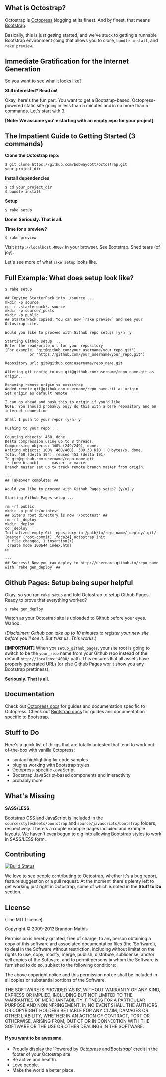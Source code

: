 ## What is Octostrap?

Octostrap is [Octopress](http://octopress.org) blogging at its finest. And by finest, that means [Bootstrap](http://getbootstrap.com).

Basically, this is just getting started, and we've stuck to getting a runnable Bootstrap environment going that allows you to clone, `bundle install`, and `rake preview`.

## Immediate Gratification for the Internet Generation

[So you want to see what it looks like?](http://bobwaycott.github.io/octotest/)

**Still interested? Read on!**

Okay, here's the fun part. You want to get a Bootstrap-based, Octopress-powered static site going in less than 5 minutes and in no more than 5 commands. Let's start with 3.

**[Note: We assume you're starting with an empty repo for your project]**

## The Impatient Guide to Getting Started (3 commands)

**Clone the Octostrap repo:**

```
$ git clone https://github.com/bobwaycott/octostrap.git your_project_dir
```

**Install dependencies**

```
$ cd your_project_dir
$ bundle install
```

**Setup**

```
$ rake setup
```

**Done! Seriously. That is all.**

**Time for a preview?**

```
$ rake preview
```

Visit `http://localhost:4000/` in your browser. See Bootstrap. Shed tears (of joy).

Let's see more of what `rake setup` looks like.

## Full Example: What does setup look like?

```
$ rake setup

## Copying StarterPack into ./source ...
mkdir -p source
cp -r .starterpack/. source
mkdir -p source/_posts
mkdir -p public
## StarterPack copied. You can now `rake preview` and see your Octostrap site.

Would you like to proceed with Github repo setup? [y/n] y

Starting Github setup ...
Enter the read/write url for your repository
(For example, 'git@github.com:your_username/your_repo.git')
           or 'https://github.com/your_username/your_repo.git')

Repository url: git@github.com:username/repo_name.git

Altering git config to use git@github.com:username/repo_name.git as origin...

Renaming remote origin to octostrap
Added remote git@github.com:username/repo_name.git as origin
Set origin as default remote

I can go ahead and push this to origin if you'd like
NOTE: You should probably only do this with a bare repository and an internet connection

Shall I push to your repo? (y/n) y

Pushing to your repo ...

Counting objects: 460, done.
Delta compression using up to 8 threads.
Compressing objects: 100% (249/249), done.
Writing objects: 100% (460/460), 309.38 KiB | 0 bytes/s, done.
Total 460 (delta 194), reused 453 (delta 191)
To git@github.com:username/repo_name.git
 * [new branch]      master -> master
Branch master set up to track remote branch master from origin.

---
## Takeover complete! ##

Would you like to proceed with Github Pages setup? [y/n] y

Starting Github Pages setup ...

rm -rf public
mkdir -p public/octotest
## Site's root directory is now '/octotest' ##
rm -rf _deploy
mkdir _deploy
cd _deploy
Initialized empty Git repository in /path/to/repo_name/_deploy/.git/
[master (root-commit) 1fdca24] Octostrap init
 1 file changed, 1 insertion(+)
 create mode 100644 index.html
cd -

---
## Success! Now you can deploy to http://username.github.io/repo_name with `rake gen_deploy` ##
```


## Github Pages: Setup being super helpful

Okay, so you ran `rake setup` and told Octostrap to setup Github Pages. Ready to prove that everything worked?

```
$ rake gen_deploy
```

Watch as your Octostrap site is uploaded to Github before your eyes. Wahoo.

(*Disclaimer: Github can take up to 10 minutes to register your new site before you'll see it. But trust us. This works.*)

**[IMPORTANT]**
When you `setup_github_pages`, your site root is going to switch to be the `your_repo` name from your Github repo instead of the default `http://localhost:4000/` path. This ensures that all assets have properly generated URLs (or else Github Pages won't show you any Bootstrap prettiness).

**Seriously. That is all.**

## Documentation

Check out [Octopress docs](http://octopress.org/docs) for guides and documentation specific to Octopress. Check out [Bootstrap docs](http://getbootstrap.com/getting-started/) for guides and documentation specific to Bootstrap.

## Stuff to Do

Here's a quick list of things that are totally untested that tend to work out-of-the-box with vanilla Octopress:

- syntax highlighting for code samples
- plugins working with Bootstrap styles
- Octopress-specific JavaScript
- Bootstrap JavaScript-based components and interactivity
- probably more

## What's Missing

**SASS/LESS.**

Bootstrap CSS and JavaScript is included in the `source/stylesheets/bootstrap` and `source/javascripts/bootstrap` folders, respectively. There's a couple example pages included and example layouts. We haven't even begun to dig into allowing Bootstrap styles to work in SASS/LESS form.

## Contributing

[![Build Status](https://travis-ci.org/bobwaycott/octostrap.png?branch=master)](https://travis-ci.org/bobwaycott/octostrap)

We love to see people contributing to Octostrap, whether it's a bug report, feature suggestion or a pull request. At the moment, there's plenty left to get working just right in Octostrap, some of which is noted in the **Stuff to Do** section.

## License
(The MIT License)

Copyright © 2009-2013 Brandon Mathis

Permission is hereby granted, free of charge, to any person obtaining a copy of this software and associated documentation files (the ‘Software’), to deal in the Software without restriction, including without limitation the rights to use, copy, modify, merge, publish, distribute, sublicense, and/or sell copies of the Software, and to permit persons to whom the Software is furnished to do so, subject to the following conditions:

The above copyright notice and this permission notice shall be included in all copies or substantial portions of the Software.

THE SOFTWARE IS PROVIDED ‘AS IS’, WITHOUT WARRANTY OF ANY KIND, EXPRESS OR IMPLIED, INCLUDING BUT NOT LIMITED TO THE WARRANTIES OF MERCHANTABILITY, FITNESS FOR A PARTICULAR PURPOSE AND NONINFRINGEMENT. IN NO EVENT SHALL THE AUTHORS OR COPYRIGHT HOLDERS BE LIABLE FOR ANY CLAIM, DAMAGES OR OTHER LIABILITY, WHETHER IN AN ACTION OF CONTRACT, TORT OR OTHERWISE, ARISING FROM, OUT OF OR IN CONNECTION WITH THE SOFTWARE OR THE USE OR OTHER DEALINGS IN THE SOFTWARE.

#### If you want to be awesome.
- Proudly display the 'Powered by *Octopress* and *Bootstrap*' credit in the footer of your Octostrap site.
- Be active and healthy.
- Love people.
- Make the world a better place.
